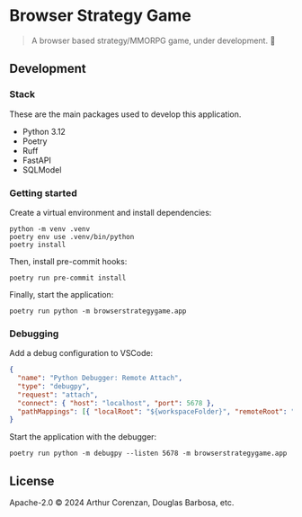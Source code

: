 # Browser Strategy Game

> A browser based strategy/MMORPG game, under development. 🚧

## Development

### Stack

These are the main packages used to develop this application.

- Python 3.12
- Poetry
- Ruff
- FastAPI
- SQLModel

### Getting started

Create a virtual environment and install dependencies:

```shell
python -m venv .venv
poetry env use .venv/bin/python
poetry install
```

Then, install pre-commit hooks:

```shell
poetry run pre-commit install
```

Finally, start the application:

```shell
poetry run python -m browserstrategygame.app
```

### Debugging

Add a debug configuration to VSCode:

```json
{
  "name": "Python Debugger: Remote Attach",
  "type": "debugpy",
  "request": "attach",
  "connect": { "host": "localhost", "port": 5678 },
  "pathMappings": [{ "localRoot": "${workspaceFolder}", "remoteRoot": "." }]
}
```

Start the application with the debugger:

```shell
poetry run python -m debugpy --listen 5678 -m browserstrategygame.app
```

## License

Apache-2.0 ©️ 2024 Arthur Corenzan, Douglas Barbosa, etc.
